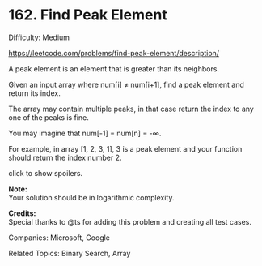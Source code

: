 # 162. Find Peak Element

Difficulty: Medium

https://leetcode.com/problems/find-peak-element/description/

A peak element is an element that is greater than its neighbors.

Given an input array where num[i] ≠ num[i+1], find a peak element and return its index.

The array may contain multiple peaks, in that case return the index to any one of the peaks is fine.

You may imagine that num[-1] = num[n] = -∞.

For example, in array [1, 2, 3, 1], 3 is a peak element and your function should return the index number 2.

click to show spoilers.

**Note:**  
Your solution should be in logarithmic complexity.

**Credits:**  
Special thanks to @ts for adding this problem and creating all test cases.

Companies: Microsoft, Google

Related Topics: Binary Search, Array
